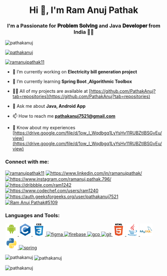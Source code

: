 <h1 align="center">Hi 👋, I'm Ram Anuj Pathak</h1>
<h3 align="center">I'm a Passionate for 𝐏𝐫𝐨𝐛𝐥𝐞𝐦 𝐒𝐨𝐥𝐯𝐢𝐧𝐠 and Java 𝐃𝐞𝐯𝐞𝐥𝐨𝐩𝐞𝐫 from India 🏳️‍🌈</h3>

<p align="left"> <img src="https://komarev.com/ghpvc/?username=pathakanuj&label=Profile%20views&color=0e75b6&style=flat" alt="pathakanuj" /> </p>

<p align="left"> <a href="https://github.com/ryo-ma/github-profile-trophy"><img src="https://github-profile-trophy.vercel.app/?username=pathakanuj" alt="pathakanuj" /></a> </p>

<p align="left"> <a href="https://twitter.com/ramanujpathak11" target="blank"><img src="https://img.shields.io/twitter/follow/ramanujpathak11?logo=twitter&style=for-the-badge" alt="ramanujpathak11" /></a> </p>

- 🔭 I’m currently working on **Electricity bill generation project**

- 🌱 I’m currently learning **Spring Boot ,Algorithmic Toolbox**

- 👨‍💻 All of my projects are available at [https://github.com/PathakAnuj?tab=repositories](https://github.com/PathakAnuj?tab=repositories)

- 💬 Ask me about **Java, Android App**

- 📫 How to reach me **pathakanuj7521@gmail.com**

- 📄 Know about my experiences [https://drive.google.com/file/d/1ow_l_Wqdbgq1LyYsHv11RUBZtIBSGvEu/view](https://drive.google.com/file/d/1ow_l_Wqdbgq1LyYsHv11RUBZtIBSGvEu/view)

<h3 align="left">Connect with me:</h3>
<p align="left">
<a href="https://twitter.com/ramanujpathak11" target="blank"><img align="center" src="https://raw.githubusercontent.com/rahuldkjain/github-profile-readme-generator/master/src/images/icons/Social/twitter.svg" alt="ramanujpathak11" height="30" width="40" /></a>
<a href="https://linkedin.com/in/https://www.linkedin.com/in/ramanujpathak/" target="blank"><img align="center" src="https://raw.githubusercontent.com/rahuldkjain/github-profile-readme-generator/master/src/images/icons/Social/linked-in-alt.svg" alt="https://www.linkedin.com/in/ramanujpathak/" height="30" width="40" /></a>
<a href="https://instagram.com/https://www.instagram.com/ramanuj.pathak.796/" target="blank"><img align="center" src="https://raw.githubusercontent.com/rahuldkjain/github-profile-readme-generator/master/src/images/icons/Social/instagram.svg" alt="https://www.instagram.com/ramanuj.pathak.796/" height="30" width="40" /></a>
<a href="https://dribbble.com/https://dribbble.com/ram1242" target="blank"><img align="center" src="https://raw.githubusercontent.com/rahuldkjain/github-profile-readme-generator/master/src/images/icons/Social/dribbble.svg" alt="https://dribbble.com/ram1242" height="30" width="40" /></a>
<a href="https://www.codechef.com/users/https://www.codechef.com/users/ram1240" target="blank"><img align="center" src="https://cdn.jsdelivr.net/npm/simple-icons@3.1.0/icons/codechef.svg" alt="https://www.codechef.com/users/ram1240" height="30" width="40" /></a>
<a href="https://auth.geeksforgeeks.org/user/https://auth.geeksforgeeks.org/user/pathakanuj7521" target="blank"><img align="center" src="https://raw.githubusercontent.com/rahuldkjain/github-profile-readme-generator/master/src/images/icons/Social/geeks-for-geeks.svg" alt="https://auth.geeksforgeeks.org/user/pathakanuj7521" height="30" width="40" /></a>
<a href="https://discord.gg/Ram Anuj Pathak#5109" target="blank"><img align="center" src="https://raw.githubusercontent.com/rahuldkjain/github-profile-readme-generator/master/src/images/icons/Social/discord.svg" alt="Ram Anuj Pathak#5109" height="30" width="40" /></a>
</p>

<h3 align="left">Languages and Tools:</h3>
<p align="left"> <a href="https://developer.android.com" target="_blank" rel="noreferrer"> <img src="https://raw.githubusercontent.com/devicons/devicon/master/icons/android/android-original-wordmark.svg" alt="android" width="40" height="40"/> </a> <a href="https://www.cprogramming.com/" target="_blank" rel="noreferrer"> <img src="https://raw.githubusercontent.com/devicons/devicon/master/icons/c/c-original.svg" alt="c" width="40" height="40"/> </a> <a href="https://www.w3schools.com/css/" target="_blank" rel="noreferrer"> <img src="https://raw.githubusercontent.com/devicons/devicon/master/icons/css3/css3-original-wordmark.svg" alt="css3" width="40" height="40"/> </a> <a href="https://www.figma.com/" target="_blank" rel="noreferrer"> <img src="https://www.vectorlogo.zone/logos/figma/figma-icon.svg" alt="figma" width="40" height="40"/> </a> <a href="https://firebase.google.com/" target="_blank" rel="noreferrer"> <img src="https://www.vectorlogo.zone/logos/firebase/firebase-icon.svg" alt="firebase" width="40" height="40"/> </a> <a href="https://cloud.google.com" target="_blank" rel="noreferrer"> <img src="https://www.vectorlogo.zone/logos/google_cloud/google_cloud-icon.svg" alt="gcp" width="40" height="40"/> </a> <a href="https://git-scm.com/" target="_blank" rel="noreferrer"> <img src="https://www.vectorlogo.zone/logos/git-scm/git-scm-icon.svg" alt="git" width="40" height="40"/> </a> <a href="https://www.w3.org/html/" target="_blank" rel="noreferrer"> <img src="https://raw.githubusercontent.com/devicons/devicon/master/icons/html5/html5-original-wordmark.svg" alt="html5" width="40" height="40"/> </a> <a href="https://www.java.com" target="_blank" rel="noreferrer"> <img src="https://raw.githubusercontent.com/devicons/devicon/master/icons/java/java-original.svg" alt="java" width="40" height="40"/> </a> <a href="https://www.mysql.com/" target="_blank" rel="noreferrer"> <img src="https://raw.githubusercontent.com/devicons/devicon/master/icons/mysql/mysql-original-wordmark.svg" alt="mysql" width="40" height="40"/> </a> <a href="https://www.python.org" target="_blank" rel="noreferrer"> <img src="https://raw.githubusercontent.com/devicons/devicon/master/icons/python/python-original.svg" alt="python" width="40" height="40"/> </a> <a href="https://spring.io/" target="_blank" rel="noreferrer"> <img src="https://www.vectorlogo.zone/logos/springio/springio-icon.svg" alt="spring" width="40" height="40"/> </a> </p>

<p><img align="left" src="https://github-readme-stats.vercel.app/api/top-langs?username=pathakanuj&show_icons=true&locale=en&layout=compact" alt="pathakanuj" /></p>

<p>&nbsp;<img align="center" src="https://github-readme-stats.vercel.app/api?username=pathakanuj&show_icons=true&locale=en" alt="pathakanuj" /></p>

<p><img align="center" src="https://github-readme-streak-stats.herokuapp.com/?user=pathakanuj&" alt="pathakanuj" /></p>

<!--
**PathakAnuj/PathakAnuj** is a ✨ _special_ ✨ repository because its `README.md` (this file) appears on your GitHub profile.

Here are some ideas to get you started:

- 🔭 I’m currently working on ...
- 🌱 I’m currently learning ...
- 👯 I’m looking to collaborate on ...
- 🤔 I’m looking for help with ...
- 💬 Ask me about ...
- 📫 How to reach me: ...
- 😄 Pronouns: ...
- ⚡ Fun fact: ...
-->
